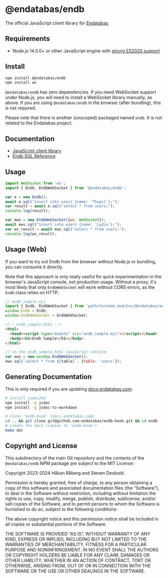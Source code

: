 # @endatabas/endb

The official JavaScript client library for
[Endatabas](https://www.endatabas.com/).

## Requirements

* Node.js 14.5.0+ or other JavaScript engine with
  [strong ES2020 support](https://compat-table.github.io/compat-table/es2016plus/)

## Install

```sh
npm install @endatabas/endb
npm install ws
```

`@endatabas/endb` has zero dependencies. If you need WebSocket support
under Node.js, you will need to install a WebSocket library manually, as above.
If you are using `@endatabas/endb` in the browser (after bundling),
this is not required.

Please note that there is another (unscoped) packaged named `endb`.
It is not related to the Endatabas project.

## Documentation

* [JavaScript client library](https://docs.endatabas.com/reference/clients#javascript)
* [Endb SQL Reference](https://docs.endatabas.com/sql/)

## Usage

```javascript
import WebSocket from 'ws';
import { Endb, EndbWebSocket } from '@endatabas/endb';

var e = new Endb();
await e.sql("insert into users {name: 'Thupil'};");
var result = await e.sql("select * from users;");
console.log(result);

var ews = new EndbWebSocket({ws: WebSocket});
await ews.sql("insert into users {name: 'Lydia'};");
var ws_result = await ews.sql("select * from users;");
console.log(ws_result);
```

## Usage (Web)

If you want to try out Endb from the browser without Node.js
or bundling, you can consume it directly.

Note that this approach is only really useful for quick
experimentation in the browser's JavaScript console, not
production usage.
Without a proxy, it's most likely that only `EndbWebSocket`
will work without CORS errors, as the `Endb` class relies on HTTP.

```javascript
// endb_sample.mjs
import { Endb, EndbWebSocket } from 'path/to/node_modules/@endatabas/endb/endb.mjs';
window.Endb = Endb;
window.EndbWebSocket = EndbWebSocket;
```

```html
<!-- endb_sample.html -->
<html>
  <head><script type="module" src="endb_sample.mjs"></script></head>
  <body><h1>Endb Sample</h1></body>
</html>
```

```javascript
// in the endb_sample.html JavaScript console:
var ews = new window.EndbWebSocket();
ews.sql(`select * from ${table}`, {table: 'users'});
```

## Generating Documentation

This is only required if you are updating
[docs.endatabas.com](https://docs.endatabas.com):

```sh
# install jsdoc2md
npm install -g jsdoc
npm install -g jsdoc-to-markdown

# clone 'endb-book' (docs.endatabas.com)
cd .. && git clone git@github.com:endatabas/endb-book.git && cd endb
# create the docs (copies to 'endb-book')
make doc
```

## Copyright and License

This subdirectory of the main Git repository and the contents of
the `@endatabas/endb` NPM package are subject to the MIT License:

Copyright 2023-2024 Håkan Råberg and Steven Deobald.

Permission is hereby granted, free of charge, to any person obtaining a copy of this software and associated documentation files (the “Software”), to deal in the Software without restriction, including without limitation the rights to use, copy, modify, merge, publish, distribute, sublicense, and/or sell copies of the Software, and to permit persons to whom the Software is furnished to do so, subject to the following conditions:

The above copyright notice and this permission notice shall be included in all copies or substantial portions of the Software.

THE SOFTWARE IS PROVIDED “AS IS”, WITHOUT WARRANTY OF ANY KIND, EXPRESS OR IMPLIED, INCLUDING BUT NOT LIMITED TO THE WARRANTIES OF MERCHANTABILITY, FITNESS FOR A PARTICULAR PURPOSE AND NONINFRINGEMENT. IN NO EVENT SHALL THE AUTHORS OR COPYRIGHT HOLDERS BE LIABLE FOR ANY CLAIM, DAMAGES OR OTHER LIABILITY, WHETHER IN AN ACTION OF CONTRACT, TORT OR OTHERWISE, ARISING FROM, OUT OF OR IN CONNECTION WITH THE SOFTWARE OR THE USE OR OTHER DEALINGS IN THE SOFTWARE.
